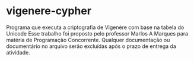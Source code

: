 # vigenere-cypher
Programa que executa a criptografia de Vigenère com base na tabela do Unicode
Esse trabalho foi proposto pelo professor Marlos A Marques para matéria de Programação Concorrente.
Qualquer documentação ou documentário no arquivo serão excluídas após o prazo de entrega da atividade.
